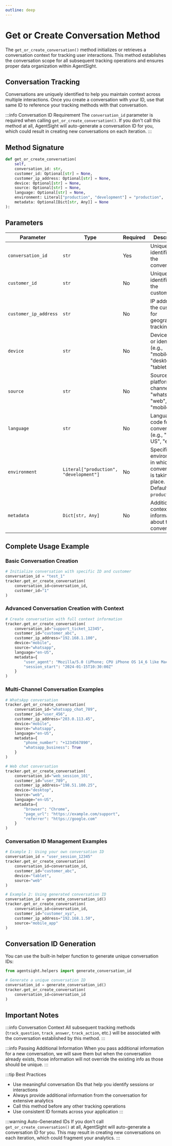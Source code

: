 ```yaml
---
outline: deep
---
```


# Get or Create Conversation Method

The `get_or_create_conversation()` method initializes or retrieves a conversation context for tracking user interactions. This method establishes the conversation scope for all subsequent tracking operations and ensures proper data organization within AgentSight.

## Conversation Tracking

Conversations are uniquely identified to help you maintain context across multiple interactions. Once you create a conversation with your ID, use that same ID to reference your tracking methods with that conversation.

:::info Conversation ID Requirement
The `conversation_id` parameter is required when calling `get_or_create_conversation()`. If you don't call this method at all, AgentSight will auto-generate a conversation ID for you, which could result in creating new conversations on each iteration.
:::

## Method Signature

```python
def get_or_create_conversation(
    self, 
    conversation_id: str,
    customer_id: Optional[str] = None,
    customer_ip_address: Optional[str] = None,
    device: Optional[str] = None,
    source: Optional[str] = None,
    language: Optional[str] = None,
    environment: Literal["production", "development"] = "production",
    metadata: Optional[Dict[str, Any]] = None
):
```

## Parameters

| Parameter | Type | Required | Description |
|-----------|------|----------|-------------|
| `conversation_id` | `str` | Yes | Unique identifier for the conversation |
| `customer_id` | `str` | No | Unique identifier for the customer/user |
| `customer_ip_address` | `str` | No | IP address of the customer for geographical tracking |
| `device` | `str` | No | Device type or identifier (e.g., "mobile", "desktop", "tablet") |
| `source` | `str` | No | Source platform or channel (e.g., "whatsapp", "web", "mobile_app") |
| `language` | `str` | No | Language code for the conversation (e.g., "en-US", "es-ES") |
| `environment` | `Literal["production", "development"]` | No | Specifies the environment in which the conversation is taking place. Defaults to `production`. |
| `metadata` | `Dict[str, Any]` | No | Additional contextual information about the conversation |

## Complete Usage Example

### Basic Conversation Creation

```python
# Initialize conversation with specific ID and customer
conversation_id = "test_1"
tracker.get_or_create_conversation(
    conversation_id=conversation_id,
    customer_id="1"
)
```

### Advanced Conversation Creation with Context

```python
# Create conversation with full context information
tracker.get_or_create_conversation(
    conversation_id="support_ticket_12345",
    customer_id="customer_abc",
    customer_ip_address="192.168.1.100",
    device="mobile",
    source="whatsapp",
    language="en-US",
    metadata={
        "user_agent": "Mozilla/5.0 (iPhone; CPU iPhone OS 14_6 like Mac OS X)",
        "session_start": "2024-01-15T10:30:00Z"
    }
)
```

### Multi-Channel Conversation Examples

```python
# WhatsApp conversation
tracker.get_or_create_conversation(
    conversation_id="whatsapp_chat_789",
    customer_id="user_456",
    customer_ip_address="203.0.113.45",
    device="mobile",
    source="whatsapp",
    language="en-US",
    metadata={
        "phone_number": "+1234567890",
        "whatsapp_business": True
    }
)

# Web chat conversation
tracker.get_or_create_conversation(
    conversation_id="web_session_101",
    customer_id="user_789",
    customer_ip_address="198.51.100.25",
    device="desktop",
    source="web",
    language="en-US",
    metadata={
        "browser": "Chrome",
        "page_url": "https://example.com/support",
        "referrer": "https://google.com"
    }
)
```

### Conversation ID Management Examples

```python
# Example 1: Using your own conversation ID
conversation_id = "user_session_12345"
tracker.get_or_create_conversation(
    conversation_id=conversation_id,
    customer_id="customer_abc",
    device="tablet",
    source="web"
)

# Example 2: Using generated conversation ID
conversation_id = generate_conversation_id()
tracker.get_or_create_conversation(
    conversation_id=conversation_id,
    customer_id="customer_xyz",
    customer_ip_address="192.168.1.50",
    source="mobile_app"
)
```

## Conversation ID Generation

You can use the built-in helper function to generate unique conversation IDs:

```python
from agentsight.helpers import generate_conversation_id

# Generate a unique conversation ID
conversation_id = generate_conversation_id()
tracker.get_or_create_conversation(
    conversation_id=conversation_id
)
```

## Important Notes

:::info Conversation Context
All subsequent tracking methods (`track_question`, `track_answer`, `track_action`, etc.) will be associated with the conversation established by this method.
:::

:::info Passing Additional Information
When you pass additional information for a new conversation, we will save them but when the conversation already exists, those information will not override the existing info as those should be unique.
:::

:::tip Best Practices
- Use meaningful conversation IDs that help you identify sessions or interactions
- Always provide additional information from the conversation for extensive analytics
- Call this method before any other tracking operations
- Use consistent ID formats across your application
:::

:::warning Auto-Generated IDs
If you don't call `get_or_create_conversation()` at all, AgentSight will auto-generate a conversation ID for you. This may result in creating new conversations on each iteration, which could fragment your analytics.
:::
